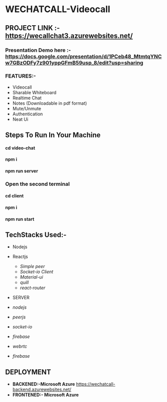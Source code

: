 # WECHATCALL-Videocall

## PROJECT LINK :- https://wecallchat3.azurewebsites.net/
### Presentation Demo here :- https://docs.google.com/presentation/d/1PCeb48_MtmtqYNCw7GBzODFy7z901yppGFmB59usp_8/edit?usp=sharing
### FEATURES:-
* Videocall
* Sharable Whiteboard
* Realtime Chat
* Notes (Downloadable in pdf format)
* Mute/Unmute
* Authentication
* Neat Ui
## Steps To Run In Your Machine
#### cd video-chat
#### npm i
#### npm run server
### Open the second terminal
#### cd client
#### npm i
#### npm run start

## TechStacks Used:-
* Nodejs
* Reactjs
  * *Simple peer*
  * *Socket-io Client*
  * *Material-ui*
  * *quill*
  * *react-router*
  
* SERVER
 * *nodejs*
 * *peerjs*
 * *socket-io*
 * *firebase*
 * *webrtc*
 * *firebase*


 ## DEPLOYMENT
 * **BACKENED:-Microsoft Azure** 
 https://wechatcall-backend.azurewebsites.net/
 * **FRONTENED:- Microsoft Azure**
 

